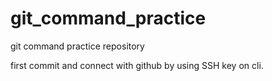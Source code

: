 # git_command_practice
git command practice repository

first commit and connect with github by using SSH key on cli.
